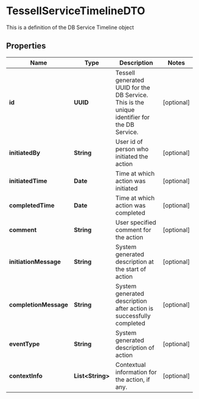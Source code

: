 

# TessellServiceTimelineDTO

This is a definition of the DB Service Timeline object

## Properties

Name | Type | Description | Notes
------------ | ------------- | ------------- | -------------
**id** | **UUID** | Tessell generated UUID for the DB Service. This is the unique identifier for the DB Service. |  [optional]
**initiatedBy** | **String** | User id of person who initiated the action |  [optional]
**initiatedTime** | **Date** | Time at which action was initiated |  [optional]
**completedTime** | **Date** | Time at which action was completed |  [optional]
**comment** | **String** | User specified comment for the action |  [optional]
**initiationMessage** | **String** | System generated description at the start of action |  [optional]
**completionMessage** | **String** | System generated description after action is successfully completed |  [optional]
**eventType** | **String** | System generated description of action |  [optional]
**contextInfo** | **List&lt;String&gt;** | Contextual information for the action, if any. |  [optional]



